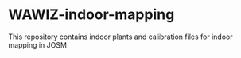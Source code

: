 # WAWIZ-indoor-mapping
This repository contains indoor plants and calibration files for indoor mapping in JOSM
